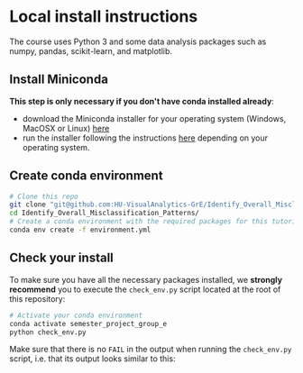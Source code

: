 # Local install instructions

The course uses Python 3 and some data analysis packages such as numpy, pandas,
scikit-learn, and matplotlib.

## Install Miniconda

**This step is only necessary if you don't have conda installed already**:

- download the Miniconda installer for your operating system (Windows, MacOSX
  or Linux) [here](https://docs.conda.io/en/latest/miniconda.html)
- run the installer following the instructions
  [here](https://conda.io/projects/conda/en/latest/user-guide/install/index.html#regular-installation)
  depending on your operating system.

## Create conda environment

```sh
# Clone this repo
git clone "git@github.com:HU-VisualAnalytics-GrE/Identify_Overall_Misclassification_Patterns.git"
cd Identify_Overall_Misclassification_Patterns/
# Create a conda environment with the required packages for this tutorial:
conda env create -f environment.yml
```

## Check your install

To make sure you have all the necessary packages installed, we **strongly
recommend** you to execute the `check_env.py` script located at the root of
this repository:

```sh
# Activate your conda environment
conda activate semester_project_group_e
python check_env.py
```

Make sure that there is no `FAIL` in the output when running the `check_env.py`
script, i.e. that its output looks similar to this:
